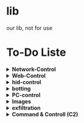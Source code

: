 # lib
our lib, not for use
# To-Do Liste

<details>
  <summary><b>Network-Control</b></summary>

  - [ ] get IP
  - [ ] get IP config
  - [ ] get open connections
  - [ ] speedtest
  - [ ] get firewall infos

</details>

<details>
  <summary><b>Web-Control</b></summary>

  - [ ] open website
  - [ ] open rickrolle
  - [ ] close website
  - [ ] spam website
  - [ ] download webiste source code

</details>

<details>
  <summary><b>hid-control</b></summary>

  - [ ] keyboard emulate
  - [ ] mouse emulate
  - [ ] get keyboard Layout
  - [ ] execute Duckyscript

</details>

<details>
  <summary><b>botting</b></summary>

  - [ ] kahoot bot
  - [ ] website bot basics

</details>

<details>
  <summary><b>PC-control</b></summary>

  - [ ] execute command
  - [ ] start applications
  - [ ] download a file

</details>

<details>
  <summary><b>Images</b></summary>

  - [ ] take screenshot
  - [ ] take webcam photo
  - [ ] remove background

</details>

<details>
  <summary><b>exfiltration</b></summary>

  - [ ] send to discord webhook
  - [ ] send email

</details>

<details>
  <summary><b>Command & Controll (C2)</b></summary>

  - [ ] Discord bot
  - [ ] Telegram bot

</details>

